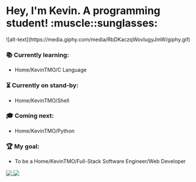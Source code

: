 <p align="center">
    <h1><strong> Hey, I'm Kevin. A programming student! :muscle::sunglasses: </strong></h1>
</p>                                          
![alt-text](https://media.giphy.com/media/RbDKaczqWovIugyJmW/giphy.gif)

### :books: Currently learning:                                                                                                   
- Home/KevinTMO/C Language

### :hourglass_flowing_sand: Currently on stand-by:
- Home/KevinTMO/Shell

### :mortar_board: Coming next:
- Home/KevinTMO/Python

### :trophy: My goal:
- To be a Home/KevinTMO/Full-Stack Software Engineer/Web Developer

<a href="https://github.com/KevinTMO/github-readme-stats">
  <img align="center" src="https://github-readme-stats.vercel.app/api?username=KevinTMO&show_icons=true&theme=synthwave" /> 
</a>

<a href="https://github.com/KevinTMO/holbertonschool-low_level_programming">
  <img align="center" src="https://github-readme-stats.vercel.app/api/top-langs/?username=KevinTMO&theme=synthwave" />
</a>
                           

